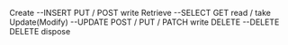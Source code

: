Create	        --INSERT	PUT / POST	write
Retrieve	    --SELECT	GET	read / take
Update(Modify)	--UPDATE	POST / PUT / PATCH	write
DELETE          --DELETE	DELETE	dispose